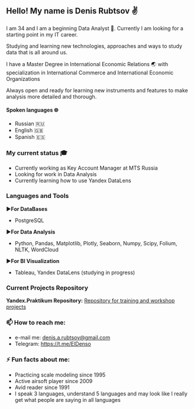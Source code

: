 ## Hello! My name is Denis Rubtsov :v:
I am 34 and I am a beginning Data Analyst :beginner:. Currently I am looking for a starting point in my IT career.

Studying and learning new technologies, approaches and ways to study data that is all around us. 

I have a Master Degree in International Economic Relations :earth_asia: with specialization in International Commerce and International Economic Organizations

Always open and ready for learning new instruments and features to make analysis more detailed and thorough.

#### Spoken languages :globe_with_meridians:
* Russian :ru:
* English :gb:
* Spanish :es:

### My current status :mortar_board:
- Currently working as Key Account Manager at MTS Russia
- Looking for work in Data Analysis
- Currently learning how to use Yandex DataLens

### Languages and Tools 
:arrow_forward:**For DataBases**

* PostgreSQL 

:arrow_forward:**For Data Analysis**

* Python, Pandas, Matplotlib, Plotly, Seaborn, Numpy, Scipy, Folium, NLTK, WordCloud

:arrow_forward:**For BI Visualization**

* Tableau, Yandex DataLens (studying in progress)

### Current Projects Repository

**Yandex.Praktikum Repository:** [Repository for training and workshop projects](https://github.com/ElDenso/Data_Analyst_YaPraktikum)

### 📫 How to reach me:
- e-mail me: denis.a.rubtsov@gmail.com
- Telegram: https://t.me/ElDenso

### ⚡ Fun facts about me:
- Practicing scale modeling since 1995
- Active airsoft player since 2009
- Avid reader since 1991
- I speak 3 languages, understand 5 languages and may look like I really get what people are saying in all languages

